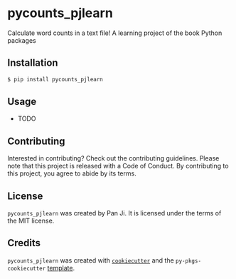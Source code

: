 # pycounts_pjlearn

Calculate word counts in a text file! A learning project of the book Python packages

## Installation

```bash
$ pip install pycounts_pjlearn
```

## Usage

- TODO

## Contributing

Interested in contributing? Check out the contributing guidelines. Please note that this project is released with a Code of Conduct. By contributing to this project, you agree to abide by its terms.

## License

`pycounts_pjlearn` was created by Pan Ji. It is licensed under the terms of the MIT license.

## Credits

`pycounts_pjlearn` was created with [`cookiecutter`](https://cookiecutter.readthedocs.io/en/latest/) and the `py-pkgs-cookiecutter` [template](https://github.com/py-pkgs/py-pkgs-cookiecutter).
